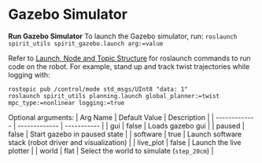 # Gazebo Simulator

**Run Gazebo Simulator**
To launch the Gazebo simulator, run:
```roslaunch spirit_utils spirit_gazebo.launch arg:=value```

Refer to [Launch, Node and Topic Structure](https://github.com/robomechanics/spirit-software/wiki/Launch,-Node,-and-Topic-Structure) for roslaunch commands to run code on the robot. For example, stand up and track twist trajectories while logging with:
```
rostopic pub /control/mode std_msgs/UInt8 "data: 1"
roslaunch spirit_utils planning.launch global_planner:=twist mpc_type:=nonlinear logging:=true
```

Optional arguments:
| Arg Name      | Default Value | Description |
| ------------- | ------------- | ----------- |
| gui           | false         | Loads gazebo gui |
| paused        | false         | Start gazebo in paused state |
| software      | true          | Launch software stack (robot driver and visualization) |
| live_plot     | false         | Launch the live plotter |
| world         | flat          | Select the world to simulate (`step_20cm`) |
